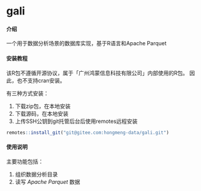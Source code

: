# gali

#### 介绍
一个用于数据分析场景的数据库实现，基于R语言和Apache Parquet

#### 安装教程

该R包不遵循开源协议，属于「广州鸿蒙信息科技有限公司」内部使用的R包。
因此，也不支持cran安装。

有三种方式安装：

1. 下载zip包，在本地安装
2. 下载源码，在本地安装
3. 上传SSH公钥到git托管后台后使用remotes远程安装

```r
remotes::install_git("git@gitee.com:hongmeng-data/gali.git")
```

#### 使用说明

主要功能包括：

1. 组织数据分析目录
2. 读写 *Apache Parquet* 数据
